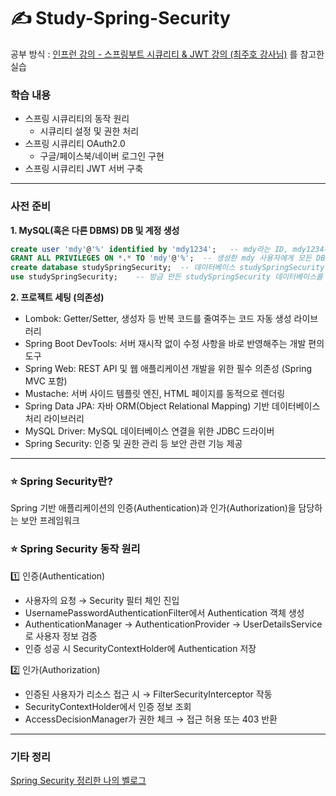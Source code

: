 ﻿# ✍️ Study-Spring-Security
공부 방식 : [인프런 강의 - 스프링부트 시큐리티 & JWT 강의 (최주호 강사님)](https://www.inflearn.com/course/%EC%8A%A4%ED%94%84%EB%A7%81%EB%B6%80%ED%8A%B8-%EC%8B%9C%ED%81%90%EB%A6%AC%ED%8B%B0/dashboard) 를 참고한 실습

### 학습 내용
- 스프링 시큐리티의 동작 원리
  - 시큐리티 설정 및 권한 처리
- 스프링 시큐리티 OAuth2.0
  - 구글/페이스북/네이버 로그인 구현
- 스프링 시큐리티 JWT 서버 구축

---

### 사전 준비
**1. MySQL(혹은 다른 DBMS) DB 및 계정 생성**
```sql
create user 'mdy'@'%' identified by 'mdy1234';   -- mdy라는 ID, mdy1234라는 비밀번호의 계정 생성 (@'%'는 어디서든 접속 허용 (IP 제한 없음)을 의미)
GRANT ALL PRIVILEGES ON *.* TO 'mdy'@'%';  -- 생성한 mdy 사용자에게 모든 DB, 모든 테이블에 대한 권한 부여
create database studySpringSecurity;  -- 데이터베이스 studySpringSecurity 생성
use studySpringSecurity;    -- 방금 만든 studySpringSecurity 데이터베이스를 사용하겠다 선언
```

**2. 프로젝트 세팅 (의존성)**
- Lombok: Getter/Setter, 생성자 등 반복 코드를 줄여주는 코드 자동 생성 라이브러리
- Spring Boot DevTools: 서버 재시작 없이 수정 사항을 바로 반영해주는 개발 편의 도구
- Spring Web: REST API 및 웹 애플리케이션 개발을 위한 필수 의존성 (Spring MVC 포함)
- Mustache: 서버 사이드 템플릿 엔진, HTML 페이지를 동적으로 렌더링
- Spring Data JPA: 자바 ORM(Object Relational Mapping) 기반 데이터베이스 처리 라이브러리
- MySQL Driver: MySQL 데이터베이스 연결을 위한 JDBC 드라이버
- Spring Security: 인증 및 권한 관리 등 보안 관련 기능 제공

---

### ⭐ Spring Security란?
Spring 기반 애플리케이션의 인증(Authentication)과 인가(Authorization)을 담당하는 보안 프레임워크

### ⭐ Spring Security 동작 원리
1️⃣ 인증(Authentication)
- 사용자의 요청 → Security 필터 체인 진입
- UsernamePasswordAuthenticationFilter에서 Authentication 객체 생성
- AuthenticationManager → AuthenticationProvider → UserDetailsService로 사용자 정보 검증
- 인증 성공 시 SecurityContextHolder에 Authentication 저장

2️⃣ 인가(Authorization)
- 인증된 사용자가 리소스 접근 시 → FilterSecurityInterceptor 작동
- SecurityContextHolder에서 인증 정보 조회
- AccessDecisionManager가 권한 체크 → 접근 허용 또는 403 반환

---

### 기타 정리
[Spring Security 정리한 나의 벨로그](https://velog.io/@mdy3722/Spring-Security-%EC%A0%95%EB%A6%AC)
